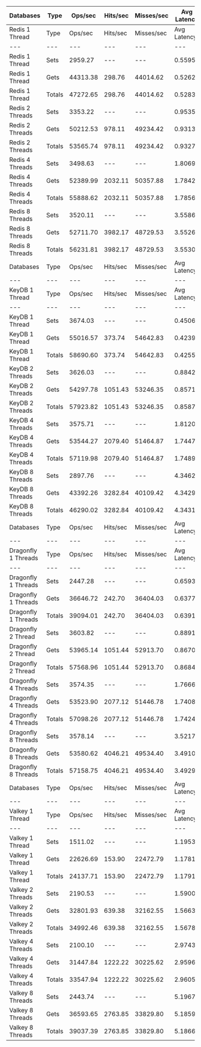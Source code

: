 | Databases | Type | Ops/sec | Hits/sec | Misses/sec | Avg Latency | p50 Latency | p99 Latency | p99.9 Latency | KB/sec |
| --- | --- | --- | --- | --- | --- | --- | --- | --- | --- |
| Redis 1 Thread | Type | Ops/sec | Hits/sec | Misses/sec | Avg Latency | p50 Latency | p99 Latency | p99.9 Latency | KB/sec |
| --- | --- | --- | --- | --- | --- | --- | --- | --- | --- |
Redis 1 Thread | Sets | 2959.27 | --- | --- | 0.55958 | 0.51100 | 1.17500 | 10.43100 | 179.15 |
Redis 1 Thread | Gets | 44313.38 | 298.76 | 44014.62 | 0.52628 | 0.50300 | 1.09500 | 1.80700 | 1692.68 |
Redis 1 Thread | Totals | 47272.65 | 298.76 | 44014.62 | 0.52837 | 0.50300 | 1.10300 | 1.87100 | 1871.83 |
Redis 2 Threads | Sets | 3353.22 | --- | --- | 0.95354 | 0.88700 | 2.23900 | 8.38300 | 203.00 |
Redis 2 Threads | Gets | 50212.53 | 978.11 | 49234.42 | 0.93131 | 0.88700 | 2.11100 | 3.07100 | 1929.24 |
Redis 2 Threads | Totals | 53565.74 | 978.11 | 49234.42 | 0.93270 | 0.88700 | 2.11100 | 3.16700 | 2132.24 |
Redis 4 Threads | Sets | 3498.63 | --- | --- | 1.80694 | 1.67100 | 4.51100 | 13.05500 | 211.81 |
Redis 4 Threads | Gets | 52389.99 | 2032.11 | 50357.88 | 1.78423 | 1.67900 | 4.31900 | 6.01500 | 2030.68 |
Redis 4 Threads | Totals | 55888.62 | 2032.11 | 50357.88 | 1.78566 | 1.67900 | 4.35100 | 6.17500 | 2242.49 |
Redis 8 Threads | Sets | 3520.11 | --- | --- | 3.55869 | 3.26300 | 9.53500 | 13.88700 | 213.11 |
Redis 8 Threads | Gets | 52711.70 | 3982.17 | 48729.53 | 3.55268 | 3.26300 | 9.40700 | 13.56700 | 2077.21 |
Redis 8 Threads | Totals | 56231.81 | 3982.17 | 48729.53 | 3.55306 | 3.26300 | 9.40700 | 13.56700 | 2290.32 |
| Databases | Type | Ops/sec | Hits/sec | Misses/sec | Avg Latency | p50 Latency | p99 Latency | p99.9 Latency | KB/sec |
| --- | --- | --- | --- | --- | --- | --- | --- | --- | --- |
| KeyDB 1 Thread | Type | Ops/sec | Hits/sec | Misses/sec | Avg Latency | p50 Latency | p99 Latency | p99.9 Latency | KB/sec |
| --- | --- | --- | --- | --- | --- | --- | --- | --- | --- |
KeyDB 1 Thread | Sets | 3674.03 | --- | --- | 0.45063 | 0.40700 | 1.08700 | 12.09500 | 222.42 |
KeyDB 1 Thread | Gets | 55016.57 | 373.74 | 54642.83 | 0.42391 | 0.40700 | 0.98300 | 2.17500 | 2101.56 |
KeyDB 1 Thread | Totals | 58690.60 | 373.74 | 54642.83 | 0.42558 | 0.40700 | 0.99100 | 2.35100 | 2323.98 |
KeyDB 2 Threads | Sets | 3626.03 | --- | --- | 0.88421 | 0.70300 | 3.63100 | 9.66300 | 219.51 |
KeyDB 2 Threads | Gets | 54297.78 | 1051.43 | 53246.35 | 0.85710 | 0.69500 | 3.47100 | 5.08700 | 2086.09 |
KeyDB 2 Threads | Totals | 57923.82 | 1051.43 | 53246.35 | 0.85879 | 0.69500 | 3.48700 | 5.27900 | 2305.61 |
KeyDB 4 Threads | Sets | 3575.71 | --- | --- | 1.81205 | 1.63900 | 4.63900 | 22.39900 | 216.47 |
KeyDB 4 Threads | Gets | 53544.27 | 2079.40 | 51464.87 | 1.74474 | 1.63100 | 4.44700 | 5.79100 | 2075.47 |
KeyDB 4 Threads | Totals | 57119.98 | 2079.40 | 51464.87 | 1.74895 | 1.63100 | 4.44700 | 5.98300 | 2291.94 |
KeyDB 8 Threads | Sets | 2897.76 | --- | --- | 4.34628 | 3.88700 | 12.41500 | 17.02300 | 175.43 |
KeyDB 8 Threads | Gets | 43392.26 | 3282.84 | 40109.42 | 4.34294 | 3.88700 | 12.41500 | 16.89500 | 1710.04 |
KeyDB 8 Threads | Totals | 46290.02 | 3282.84 | 40109.42 | 4.34315 | 3.88700 | 12.41500 | 16.89500 | 1885.47 |
| Databases | Type | Ops/sec | Hits/sec | Misses/sec | Avg Latency | p50 Latency | p99 Latency | p99.9 Latency | KB/sec |
| --- | --- | --- | --- | --- | --- | --- | --- | --- | --- |
| Dragonfly 1 Threads | Type | Ops/sec | Hits/sec | Misses/sec | Avg Latency | p50 Latency | p99 Latency | p99.9 Latency | KB/sec |
| --- | --- | --- | --- | --- | --- | --- | --- | --- | --- |
Dragonfly 1 Threads | Sets | 2447.28 | --- | --- | 0.65939 | 0.66300 | 1.31100 | 9.59900 | 148.15 |
Dragonfly 1 Threads | Gets | 36646.72 | 242.70 | 36404.03 | 0.63776 | 0.66300 | 1.26300 | 1.85500 | 1399.75 |
Dragonfly 1 Threads | Totals | 39094.01 | 242.70 | 36404.03 | 0.63911 | 0.66300 | 1.26300 | 2.12700 | 1547.90 |
Dragonfly 2 Thread | Sets | 3603.82 | --- | --- | 0.88910 | 0.82300 | 1.85500 | 5.66300 | 218.17 |
Dragonfly 2 Thread | Gets | 53965.14 | 1051.44 | 52913.70 | 0.86705 | 0.81500 | 1.79100 | 2.46300 | 2073.43 |
Dragonfly 2 Thread | Totals | 57568.96 | 1051.44 | 52913.70 | 0.86843 | 0.81500 | 1.79900 | 2.59100 | 2291.60 |
Dragonfly 4 Threads | Sets | 3574.35 | --- | --- | 1.76662 | 1.64700 | 4.51100 | 9.79100 | 216.39 |
Dragonfly 4 Threads | Gets | 53523.90 | 2077.12 | 51446.78 | 1.74086 | 1.64700 | 4.25500 | 5.85500 | 2074.65 |
Dragonfly 4 Threads | Totals | 57098.26 | 2077.12 | 51446.78 | 1.74247 | 1.64700 | 4.25500 | 5.95100 | 2291.04 |
Dragonfly 8 Threads | Sets | 3578.14 | --- | --- | 3.52170 | 3.21500 | 9.91900 | 15.23100 | 216.62 |
Dragonfly 8 Threads | Gets | 53580.62 | 4046.21 | 49534.40 | 3.49107 | 3.21500 | 9.47100 | 13.88700 | 2111.42 |
Dragonfly 8 Threads | Totals | 57158.75 | 4046.21 | 49534.40 | 3.49299 | 3.21500 | 9.53500 | 14.01500 | 2328.04 |
| Databases | Type | Ops/sec | Hits/sec | Misses/sec | Avg Latency | p50 Latency | p99 Latency | p99.9 Latency | KB/sec |
| --- | --- | --- | --- | --- | --- | --- | --- | --- | --- |
| Valkey 1 Thread | Type | Ops/sec | Hits/sec | Misses/sec | Avg Latency | p50 Latency | p99 Latency | p99.9 Latency | KB/sec |
| --- | --- | --- | --- | --- | --- | --- | --- | --- | --- |
Valkey 1 Thread | Sets | 1511.02 | --- | --- | 1.19530 | 0.95900 | 5.63100 | 13.43900 | 91.47 |
Valkey 1 Thread | Gets | 22626.69 | 153.90 | 22472.79 | 1.17810 | 0.95900 | 5.08700 | 14.07900 | 864.31 |
Valkey 1 Thread | Totals | 24137.71 | 153.90 | 22472.79 | 1.17917 | 0.95900 | 5.11900 | 13.75900 | 955.79 |
Valkey 2 Threads | Sets | 2190.53 | --- | --- | 1.59001 | 1.39100 | 5.11900 | 7.39100 | 132.61 |
Valkey 2 Threads | Gets | 32801.93 | 639.38 | 32162.55 | 1.56634 | 1.38300 | 4.83100 | 7.19900 | 1260.31 |
Valkey 2 Threads | Totals | 34992.46 | 639.38 | 32162.55 | 1.56782 | 1.38300 | 4.86300 | 7.29500 | 1392.92 |
Valkey 4 Threads | Sets | 2100.10 | --- | --- | 2.97433 | 2.70300 | 8.63900 | 11.77500 | 127.14 |
Valkey 4 Threads | Gets | 31447.84 | 1222.22 | 30225.62 | 2.95966 | 2.68700 | 8.38300 | 12.03100 | 1218.99 |
Valkey 4 Threads | Totals | 33547.94 | 1222.22 | 30225.62 | 2.96058 | 2.68700 | 8.38300 | 11.96700 | 1346.13 |
Valkey 8 Threads | Sets | 2443.74 | --- | --- | 5.19671 | 4.73500 | 14.07900 | 20.09500 | 147.94 |
Valkey 8 Threads | Gets | 36593.65 | 2763.85 | 33829.80 | 5.18599 | 4.73500 | 14.07900 | 20.35100 | 1442.03 |
Valkey 8 Threads | Totals | 39037.39 | 2763.85 | 33829.80 | 5.18666 | 4.73500 | 14.07900 | 20.35100 | 1589.98 |
